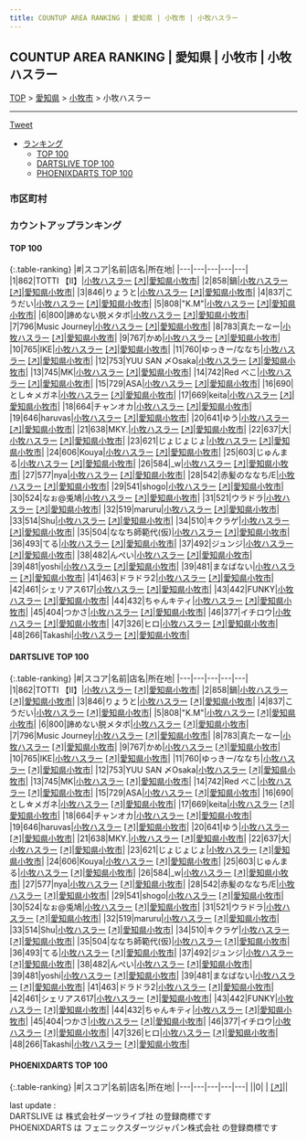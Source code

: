 ```yaml
---
title: COUNTUP AREA RANKING | 愛知県 | 小牧市 | 小牧ハスラー
---
```

## COUNTUP AREA RANKING | 愛知県 | 小牧市 | 小牧ハスラー

[TOP](/darts/rank/) > [愛知県](/darts/rank/愛知県/) > [小牧市](/darts/rank/愛知県/小牧市/) > 小牧ハスラー

___

<a href="https://twitter.com/share?ref_src=twsrc%5Etfw" data-text="COUNTUP AREA RANKING | 愛知県小牧市小牧ハスラー" class="twitter-share-button" data-hashtags="DARTSLIVE,PHOENIXDARTS,darts,ダーツ" data-show-count="false">Tweet</a>

* [ランキング](#カウントアップランキング)
    * [TOP 100](#top-100)
    * [DARTSLIVE TOP 100](#dartslive-top-100)
    * [PHOENIXDARTS TOP 100](#phoenixdarts-top-100)

### 市区町村

<ul>

</ul>

### カウントアップランキング

#### TOP 100



{:.table-ranking}
|#|スコア|名前|店名|所在地|
|---|---|---|---|---|
|1|862|<span class="rank-name-dl">TOTTI 【Ⅱ】</span>|<a href="/darts/rank/shops/f5a33859618b8ac90d9b047a20a7ba1e.html">小牧ハスラー</a> <a href="https://search.dartslive.com/jp/shop/f5a33859618b8ac90d9b047a20a7ba1e">[↗]</a>|<a href="/darts/rank/愛知県/小牧市">愛知県小牧市</a>|
|2|858|<span class="rank-name-dl">鍋</span>|<a href="/darts/rank/shops/f5a33859618b8ac90d9b047a20a7ba1e.html">小牧ハスラー</a> <a href="https://search.dartslive.com/jp/shop/f5a33859618b8ac90d9b047a20a7ba1e">[↗]</a>|<a href="/darts/rank/愛知県/小牧市">愛知県小牧市</a>|
|3|846|<span class="rank-name-dl">りょうと</span>|<a href="/darts/rank/shops/f5a33859618b8ac90d9b047a20a7ba1e.html">小牧ハスラー</a> <a href="https://search.dartslive.com/jp/shop/f5a33859618b8ac90d9b047a20a7ba1e">[↗]</a>|<a href="/darts/rank/愛知県/小牧市">愛知県小牧市</a>|
|4|837|<span class="rank-name-dl">こうだい</span>|<a href="/darts/rank/shops/f5a33859618b8ac90d9b047a20a7ba1e.html">小牧ハスラー</a> <a href="https://search.dartslive.com/jp/shop/f5a33859618b8ac90d9b047a20a7ba1e">[↗]</a>|<a href="/darts/rank/愛知県/小牧市">愛知県小牧市</a>|
|5|808|<span class="rank-name-dl">&quot;K.M&quot;</span>|<a href="/darts/rank/shops/f5a33859618b8ac90d9b047a20a7ba1e.html">小牧ハスラー</a> <a href="https://search.dartslive.com/jp/shop/f5a33859618b8ac90d9b047a20a7ba1e">[↗]</a>|<a href="/darts/rank/愛知県/小牧市">愛知県小牧市</a>|
|6|800|<span class="rank-name-dl">諦めない脱メタボ</span>|<a href="/darts/rank/shops/f5a33859618b8ac90d9b047a20a7ba1e.html">小牧ハスラー</a> <a href="https://search.dartslive.com/jp/shop/f5a33859618b8ac90d9b047a20a7ba1e">[↗]</a>|<a href="/darts/rank/愛知県/小牧市">愛知県小牧市</a>|
|7|796|<span class="rank-name-dl">Music Journey</span>|<a href="/darts/rank/shops/f5a33859618b8ac90d9b047a20a7ba1e.html">小牧ハスラー</a> <a href="https://search.dartslive.com/jp/shop/f5a33859618b8ac90d9b047a20a7ba1e">[↗]</a>|<a href="/darts/rank/愛知県/小牧市">愛知県小牧市</a>|
|8|783|<span class="rank-name-dl">真たーなー</span>|<a href="/darts/rank/shops/f5a33859618b8ac90d9b047a20a7ba1e.html">小牧ハスラー</a> <a href="https://search.dartslive.com/jp/shop/f5a33859618b8ac90d9b047a20a7ba1e">[↗]</a>|<a href="/darts/rank/愛知県/小牧市">愛知県小牧市</a>|
|9|767|<span class="rank-name-dl">かめ</span>|<a href="/darts/rank/shops/f5a33859618b8ac90d9b047a20a7ba1e.html">小牧ハスラー</a> <a href="https://search.dartslive.com/jp/shop/f5a33859618b8ac90d9b047a20a7ba1e">[↗]</a>|<a href="/darts/rank/愛知県/小牧市">愛知県小牧市</a>|
|10|765|<span class="rank-name-dl">IKE</span>|<a href="/darts/rank/shops/f5a33859618b8ac90d9b047a20a7ba1e.html">小牧ハスラー</a> <a href="https://search.dartslive.com/jp/shop/f5a33859618b8ac90d9b047a20a7ba1e">[↗]</a>|<a href="/darts/rank/愛知県/小牧市">愛知県小牧市</a>|
|11|760|<span class="rank-name-dl">ゆっきー/ななち</span>|<a href="/darts/rank/shops/f5a33859618b8ac90d9b047a20a7ba1e.html">小牧ハスラー</a> <a href="https://search.dartslive.com/jp/shop/f5a33859618b8ac90d9b047a20a7ba1e">[↗]</a>|<a href="/darts/rank/愛知県/小牧市">愛知県小牧市</a>|
|12|753|<span class="rank-name-dl">YUU SAN 〆Osaka</span>|<a href="/darts/rank/shops/f5a33859618b8ac90d9b047a20a7ba1e.html">小牧ハスラー</a> <a href="https://search.dartslive.com/jp/shop/f5a33859618b8ac90d9b047a20a7ba1e">[↗]</a>|<a href="/darts/rank/愛知県/小牧市">愛知県小牧市</a>|
|13|745|<span class="rank-name-dl">MK</span>|<a href="/darts/rank/shops/f5a33859618b8ac90d9b047a20a7ba1e.html">小牧ハスラー</a> <a href="https://search.dartslive.com/jp/shop/f5a33859618b8ac90d9b047a20a7ba1e">[↗]</a>|<a href="/darts/rank/愛知県/小牧市">愛知県小牧市</a>|
|14|742|<span class="rank-name-dl">Red べこ</span>|<a href="/darts/rank/shops/f5a33859618b8ac90d9b047a20a7ba1e.html">小牧ハスラー</a> <a href="https://search.dartslive.com/jp/shop/f5a33859618b8ac90d9b047a20a7ba1e">[↗]</a>|<a href="/darts/rank/愛知県/小牧市">愛知県小牧市</a>|
|15|729|<span class="rank-name-dl">ASA</span>|<a href="/darts/rank/shops/f5a33859618b8ac90d9b047a20a7ba1e.html">小牧ハスラー</a> <a href="https://search.dartslive.com/jp/shop/f5a33859618b8ac90d9b047a20a7ba1e">[↗]</a>|<a href="/darts/rank/愛知県/小牧市">愛知県小牧市</a>|
|16|690|<span class="rank-name-dl">とし☆メガネ</span>|<a href="/darts/rank/shops/f5a33859618b8ac90d9b047a20a7ba1e.html">小牧ハスラー</a> <a href="https://search.dartslive.com/jp/shop/f5a33859618b8ac90d9b047a20a7ba1e">[↗]</a>|<a href="/darts/rank/愛知県/小牧市">愛知県小牧市</a>|
|17|669|<span class="rank-name-dl">keita</span>|<a href="/darts/rank/shops/f5a33859618b8ac90d9b047a20a7ba1e.html">小牧ハスラー</a> <a href="https://search.dartslive.com/jp/shop/f5a33859618b8ac90d9b047a20a7ba1e">[↗]</a>|<a href="/darts/rank/愛知県/小牧市">愛知県小牧市</a>|
|18|664|<span class="rank-name-dl">チャンオカ</span>|<a href="/darts/rank/shops/f5a33859618b8ac90d9b047a20a7ba1e.html">小牧ハスラー</a> <a href="https://search.dartslive.com/jp/shop/f5a33859618b8ac90d9b047a20a7ba1e">[↗]</a>|<a href="/darts/rank/愛知県/小牧市">愛知県小牧市</a>|
|19|646|<span class="rank-name-dl">haruvas</span>|<a href="/darts/rank/shops/f5a33859618b8ac90d9b047a20a7ba1e.html">小牧ハスラー</a> <a href="https://search.dartslive.com/jp/shop/f5a33859618b8ac90d9b047a20a7ba1e">[↗]</a>|<a href="/darts/rank/愛知県/小牧市">愛知県小牧市</a>|
|20|641|<span class="rank-name-dl">ゆう</span>|<a href="/darts/rank/shops/f5a33859618b8ac90d9b047a20a7ba1e.html">小牧ハスラー</a> <a href="https://search.dartslive.com/jp/shop/f5a33859618b8ac90d9b047a20a7ba1e">[↗]</a>|<a href="/darts/rank/愛知県/小牧市">愛知県小牧市</a>|
|21|638|<span class="rank-name-dl">MKY.</span>|<a href="/darts/rank/shops/f5a33859618b8ac90d9b047a20a7ba1e.html">小牧ハスラー</a> <a href="https://search.dartslive.com/jp/shop/f5a33859618b8ac90d9b047a20a7ba1e">[↗]</a>|<a href="/darts/rank/愛知県/小牧市">愛知県小牧市</a>|
|22|637|<span class="rank-name-dl">大</span>|<a href="/darts/rank/shops/f5a33859618b8ac90d9b047a20a7ba1e.html">小牧ハスラー</a> <a href="https://search.dartslive.com/jp/shop/f5a33859618b8ac90d9b047a20a7ba1e">[↗]</a>|<a href="/darts/rank/愛知県/小牧市">愛知県小牧市</a>|
|23|621|<span class="rank-name-dl">じょじょじょ</span>|<a href="/darts/rank/shops/f5a33859618b8ac90d9b047a20a7ba1e.html">小牧ハスラー</a> <a href="https://search.dartslive.com/jp/shop/f5a33859618b8ac90d9b047a20a7ba1e">[↗]</a>|<a href="/darts/rank/愛知県/小牧市">愛知県小牧市</a>|
|24|606|<span class="rank-name-dl">Kouya</span>|<a href="/darts/rank/shops/f5a33859618b8ac90d9b047a20a7ba1e.html">小牧ハスラー</a> <a href="https://search.dartslive.com/jp/shop/f5a33859618b8ac90d9b047a20a7ba1e">[↗]</a>|<a href="/darts/rank/愛知県/小牧市">愛知県小牧市</a>|
|25|603|<span class="rank-name-dl">じゅんまる</span>|<a href="/darts/rank/shops/f5a33859618b8ac90d9b047a20a7ba1e.html">小牧ハスラー</a> <a href="https://search.dartslive.com/jp/shop/f5a33859618b8ac90d9b047a20a7ba1e">[↗]</a>|<a href="/darts/rank/愛知県/小牧市">愛知県小牧市</a>|
|26|584|<span class="rank-name-dl">_w</span>|<a href="/darts/rank/shops/f5a33859618b8ac90d9b047a20a7ba1e.html">小牧ハスラー</a> <a href="https://search.dartslive.com/jp/shop/f5a33859618b8ac90d9b047a20a7ba1e">[↗]</a>|<a href="/darts/rank/愛知県/小牧市">愛知県小牧市</a>|
|27|577|<span class="rank-name-dl">nya</span>|<a href="/darts/rank/shops/f5a33859618b8ac90d9b047a20a7ba1e.html">小牧ハスラー</a> <a href="https://search.dartslive.com/jp/shop/f5a33859618b8ac90d9b047a20a7ba1e">[↗]</a>|<a href="/darts/rank/愛知県/小牧市">愛知県小牧市</a>|
|28|542|<span class="rank-name-dl">赤髪のななち/E</span>|<a href="/darts/rank/shops/f5a33859618b8ac90d9b047a20a7ba1e.html">小牧ハスラー</a> <a href="https://search.dartslive.com/jp/shop/f5a33859618b8ac90d9b047a20a7ba1e">[↗]</a>|<a href="/darts/rank/愛知県/小牧市">愛知県小牧市</a>|
|29|541|<span class="rank-name-dl">shogo</span>|<a href="/darts/rank/shops/f5a33859618b8ac90d9b047a20a7ba1e.html">小牧ハスラー</a> <a href="https://search.dartslive.com/jp/shop/f5a33859618b8ac90d9b047a20a7ba1e">[↗]</a>|<a href="/darts/rank/愛知県/小牧市">愛知県小牧市</a>|
|30|524|<span class="rank-name-dl">なぉ@兎鳩</span>|<a href="/darts/rank/shops/f5a33859618b8ac90d9b047a20a7ba1e.html">小牧ハスラー</a> <a href="https://search.dartslive.com/jp/shop/f5a33859618b8ac90d9b047a20a7ba1e">[↗]</a>|<a href="/darts/rank/愛知県/小牧市">愛知県小牧市</a>|
|31|521|<span class="rank-name-dl">ウラドラ</span>|<a href="/darts/rank/shops/f5a33859618b8ac90d9b047a20a7ba1e.html">小牧ハスラー</a> <a href="https://search.dartslive.com/jp/shop/f5a33859618b8ac90d9b047a20a7ba1e">[↗]</a>|<a href="/darts/rank/愛知県/小牧市">愛知県小牧市</a>|
|32|519|<span class="rank-name-dl">maruru</span>|<a href="/darts/rank/shops/f5a33859618b8ac90d9b047a20a7ba1e.html">小牧ハスラー</a> <a href="https://search.dartslive.com/jp/shop/f5a33859618b8ac90d9b047a20a7ba1e">[↗]</a>|<a href="/darts/rank/愛知県/小牧市">愛知県小牧市</a>|
|33|514|<span class="rank-name-dl">Shu</span>|<a href="/darts/rank/shops/f5a33859618b8ac90d9b047a20a7ba1e.html">小牧ハスラー</a> <a href="https://search.dartslive.com/jp/shop/f5a33859618b8ac90d9b047a20a7ba1e">[↗]</a>|<a href="/darts/rank/愛知県/小牧市">愛知県小牧市</a>|
|34|510|<span class="rank-name-dl">キクラゲ</span>|<a href="/darts/rank/shops/f5a33859618b8ac90d9b047a20a7ba1e.html">小牧ハスラー</a> <a href="https://search.dartslive.com/jp/shop/f5a33859618b8ac90d9b047a20a7ba1e">[↗]</a>|<a href="/darts/rank/愛知県/小牧市">愛知県小牧市</a>|
|35|504|<span class="rank-name-dl">ななち師範代(仮)</span>|<a href="/darts/rank/shops/f5a33859618b8ac90d9b047a20a7ba1e.html">小牧ハスラー</a> <a href="https://search.dartslive.com/jp/shop/f5a33859618b8ac90d9b047a20a7ba1e">[↗]</a>|<a href="/darts/rank/愛知県/小牧市">愛知県小牧市</a>|
|36|493|<span class="rank-name-dl">てる</span>|<a href="/darts/rank/shops/f5a33859618b8ac90d9b047a20a7ba1e.html">小牧ハスラー</a> <a href="https://search.dartslive.com/jp/shop/f5a33859618b8ac90d9b047a20a7ba1e">[↗]</a>|<a href="/darts/rank/愛知県/小牧市">愛知県小牧市</a>|
|37|492|<span class="rank-name-dl">ジュンジ</span>|<a href="/darts/rank/shops/f5a33859618b8ac90d9b047a20a7ba1e.html">小牧ハスラー</a> <a href="https://search.dartslive.com/jp/shop/f5a33859618b8ac90d9b047a20a7ba1e">[↗]</a>|<a href="/darts/rank/愛知県/小牧市">愛知県小牧市</a>|
|38|482|<span class="rank-name-dl">んぺい</span>|<a href="/darts/rank/shops/f5a33859618b8ac90d9b047a20a7ba1e.html">小牧ハスラー</a> <a href="https://search.dartslive.com/jp/shop/f5a33859618b8ac90d9b047a20a7ba1e">[↗]</a>|<a href="/darts/rank/愛知県/小牧市">愛知県小牧市</a>|
|39|481|<span class="rank-name-dl">yoshi</span>|<a href="/darts/rank/shops/f5a33859618b8ac90d9b047a20a7ba1e.html">小牧ハスラー</a> <a href="https://search.dartslive.com/jp/shop/f5a33859618b8ac90d9b047a20a7ba1e">[↗]</a>|<a href="/darts/rank/愛知県/小牧市">愛知県小牧市</a>|
|39|481|<span class="rank-name-dl">まなばない</span>|<a href="/darts/rank/shops/f5a33859618b8ac90d9b047a20a7ba1e.html">小牧ハスラー</a> <a href="https://search.dartslive.com/jp/shop/f5a33859618b8ac90d9b047a20a7ba1e">[↗]</a>|<a href="/darts/rank/愛知県/小牧市">愛知県小牧市</a>|
|41|463|<span class="rank-name-dl">ドラドラ2</span>|<a href="/darts/rank/shops/f5a33859618b8ac90d9b047a20a7ba1e.html">小牧ハスラー</a> <a href="https://search.dartslive.com/jp/shop/f5a33859618b8ac90d9b047a20a7ba1e">[↗]</a>|<a href="/darts/rank/愛知県/小牧市">愛知県小牧市</a>|
|42|461|<span class="rank-name-dl">シェリアス617</span>|<a href="/darts/rank/shops/f5a33859618b8ac90d9b047a20a7ba1e.html">小牧ハスラー</a> <a href="https://search.dartslive.com/jp/shop/f5a33859618b8ac90d9b047a20a7ba1e">[↗]</a>|<a href="/darts/rank/愛知県/小牧市">愛知県小牧市</a>|
|43|442|<span class="rank-name-dl">FUNKY</span>|<a href="/darts/rank/shops/f5a33859618b8ac90d9b047a20a7ba1e.html">小牧ハスラー</a> <a href="https://search.dartslive.com/jp/shop/f5a33859618b8ac90d9b047a20a7ba1e">[↗]</a>|<a href="/darts/rank/愛知県/小牧市">愛知県小牧市</a>|
|44|432|<span class="rank-name-dl">ちゃんキティ</span>|<a href="/darts/rank/shops/f5a33859618b8ac90d9b047a20a7ba1e.html">小牧ハスラー</a> <a href="https://search.dartslive.com/jp/shop/f5a33859618b8ac90d9b047a20a7ba1e">[↗]</a>|<a href="/darts/rank/愛知県/小牧市">愛知県小牧市</a>|
|45|404|<span class="rank-name-dl">つかさ</span>|<a href="/darts/rank/shops/f5a33859618b8ac90d9b047a20a7ba1e.html">小牧ハスラー</a> <a href="https://search.dartslive.com/jp/shop/f5a33859618b8ac90d9b047a20a7ba1e">[↗]</a>|<a href="/darts/rank/愛知県/小牧市">愛知県小牧市</a>|
|46|377|<span class="rank-name-dl">イチロウ</span>|<a href="/darts/rank/shops/f5a33859618b8ac90d9b047a20a7ba1e.html">小牧ハスラー</a> <a href="https://search.dartslive.com/jp/shop/f5a33859618b8ac90d9b047a20a7ba1e">[↗]</a>|<a href="/darts/rank/愛知県/小牧市">愛知県小牧市</a>|
|47|326|<span class="rank-name-dl">ヒロ</span>|<a href="/darts/rank/shops/f5a33859618b8ac90d9b047a20a7ba1e.html">小牧ハスラー</a> <a href="https://search.dartslive.com/jp/shop/f5a33859618b8ac90d9b047a20a7ba1e">[↗]</a>|<a href="/darts/rank/愛知県/小牧市">愛知県小牧市</a>|
|48|266|<span class="rank-name-dl">Takashi</span>|<a href="/darts/rank/shops/f5a33859618b8ac90d9b047a20a7ba1e.html">小牧ハスラー</a> <a href="https://search.dartslive.com/jp/shop/f5a33859618b8ac90d9b047a20a7ba1e">[↗]</a>|<a href="/darts/rank/愛知県/小牧市">愛知県小牧市</a>|


#### DARTSLIVE TOP 100



{:.table-ranking}
|#|スコア|名前|店名|所在地|
|---|---|---|---|---|
|1|862|<span class="rank-name-dl">TOTTI 【Ⅱ】</span>|<a href="/darts/rank/shops/f5a33859618b8ac90d9b047a20a7ba1e.html">小牧ハスラー</a> <a href="https://search.dartslive.com/jp/shop/f5a33859618b8ac90d9b047a20a7ba1e">[↗]</a>|<a href="/darts/rank/愛知県/小牧市">愛知県小牧市</a>|
|2|858|<span class="rank-name-dl">鍋</span>|<a href="/darts/rank/shops/f5a33859618b8ac90d9b047a20a7ba1e.html">小牧ハスラー</a> <a href="https://search.dartslive.com/jp/shop/f5a33859618b8ac90d9b047a20a7ba1e">[↗]</a>|<a href="/darts/rank/愛知県/小牧市">愛知県小牧市</a>|
|3|846|<span class="rank-name-dl">りょうと</span>|<a href="/darts/rank/shops/f5a33859618b8ac90d9b047a20a7ba1e.html">小牧ハスラー</a> <a href="https://search.dartslive.com/jp/shop/f5a33859618b8ac90d9b047a20a7ba1e">[↗]</a>|<a href="/darts/rank/愛知県/小牧市">愛知県小牧市</a>|
|4|837|<span class="rank-name-dl">こうだい</span>|<a href="/darts/rank/shops/f5a33859618b8ac90d9b047a20a7ba1e.html">小牧ハスラー</a> <a href="https://search.dartslive.com/jp/shop/f5a33859618b8ac90d9b047a20a7ba1e">[↗]</a>|<a href="/darts/rank/愛知県/小牧市">愛知県小牧市</a>|
|5|808|<span class="rank-name-dl">&quot;K.M&quot;</span>|<a href="/darts/rank/shops/f5a33859618b8ac90d9b047a20a7ba1e.html">小牧ハスラー</a> <a href="https://search.dartslive.com/jp/shop/f5a33859618b8ac90d9b047a20a7ba1e">[↗]</a>|<a href="/darts/rank/愛知県/小牧市">愛知県小牧市</a>|
|6|800|<span class="rank-name-dl">諦めない脱メタボ</span>|<a href="/darts/rank/shops/f5a33859618b8ac90d9b047a20a7ba1e.html">小牧ハスラー</a> <a href="https://search.dartslive.com/jp/shop/f5a33859618b8ac90d9b047a20a7ba1e">[↗]</a>|<a href="/darts/rank/愛知県/小牧市">愛知県小牧市</a>|
|7|796|<span class="rank-name-dl">Music Journey</span>|<a href="/darts/rank/shops/f5a33859618b8ac90d9b047a20a7ba1e.html">小牧ハスラー</a> <a href="https://search.dartslive.com/jp/shop/f5a33859618b8ac90d9b047a20a7ba1e">[↗]</a>|<a href="/darts/rank/愛知県/小牧市">愛知県小牧市</a>|
|8|783|<span class="rank-name-dl">真たーなー</span>|<a href="/darts/rank/shops/f5a33859618b8ac90d9b047a20a7ba1e.html">小牧ハスラー</a> <a href="https://search.dartslive.com/jp/shop/f5a33859618b8ac90d9b047a20a7ba1e">[↗]</a>|<a href="/darts/rank/愛知県/小牧市">愛知県小牧市</a>|
|9|767|<span class="rank-name-dl">かめ</span>|<a href="/darts/rank/shops/f5a33859618b8ac90d9b047a20a7ba1e.html">小牧ハスラー</a> <a href="https://search.dartslive.com/jp/shop/f5a33859618b8ac90d9b047a20a7ba1e">[↗]</a>|<a href="/darts/rank/愛知県/小牧市">愛知県小牧市</a>|
|10|765|<span class="rank-name-dl">IKE</span>|<a href="/darts/rank/shops/f5a33859618b8ac90d9b047a20a7ba1e.html">小牧ハスラー</a> <a href="https://search.dartslive.com/jp/shop/f5a33859618b8ac90d9b047a20a7ba1e">[↗]</a>|<a href="/darts/rank/愛知県/小牧市">愛知県小牧市</a>|
|11|760|<span class="rank-name-dl">ゆっきー/ななち</span>|<a href="/darts/rank/shops/f5a33859618b8ac90d9b047a20a7ba1e.html">小牧ハスラー</a> <a href="https://search.dartslive.com/jp/shop/f5a33859618b8ac90d9b047a20a7ba1e">[↗]</a>|<a href="/darts/rank/愛知県/小牧市">愛知県小牧市</a>|
|12|753|<span class="rank-name-dl">YUU SAN 〆Osaka</span>|<a href="/darts/rank/shops/f5a33859618b8ac90d9b047a20a7ba1e.html">小牧ハスラー</a> <a href="https://search.dartslive.com/jp/shop/f5a33859618b8ac90d9b047a20a7ba1e">[↗]</a>|<a href="/darts/rank/愛知県/小牧市">愛知県小牧市</a>|
|13|745|<span class="rank-name-dl">MK</span>|<a href="/darts/rank/shops/f5a33859618b8ac90d9b047a20a7ba1e.html">小牧ハスラー</a> <a href="https://search.dartslive.com/jp/shop/f5a33859618b8ac90d9b047a20a7ba1e">[↗]</a>|<a href="/darts/rank/愛知県/小牧市">愛知県小牧市</a>|
|14|742|<span class="rank-name-dl">Red べこ</span>|<a href="/darts/rank/shops/f5a33859618b8ac90d9b047a20a7ba1e.html">小牧ハスラー</a> <a href="https://search.dartslive.com/jp/shop/f5a33859618b8ac90d9b047a20a7ba1e">[↗]</a>|<a href="/darts/rank/愛知県/小牧市">愛知県小牧市</a>|
|15|729|<span class="rank-name-dl">ASA</span>|<a href="/darts/rank/shops/f5a33859618b8ac90d9b047a20a7ba1e.html">小牧ハスラー</a> <a href="https://search.dartslive.com/jp/shop/f5a33859618b8ac90d9b047a20a7ba1e">[↗]</a>|<a href="/darts/rank/愛知県/小牧市">愛知県小牧市</a>|
|16|690|<span class="rank-name-dl">とし☆メガネ</span>|<a href="/darts/rank/shops/f5a33859618b8ac90d9b047a20a7ba1e.html">小牧ハスラー</a> <a href="https://search.dartslive.com/jp/shop/f5a33859618b8ac90d9b047a20a7ba1e">[↗]</a>|<a href="/darts/rank/愛知県/小牧市">愛知県小牧市</a>|
|17|669|<span class="rank-name-dl">keita</span>|<a href="/darts/rank/shops/f5a33859618b8ac90d9b047a20a7ba1e.html">小牧ハスラー</a> <a href="https://search.dartslive.com/jp/shop/f5a33859618b8ac90d9b047a20a7ba1e">[↗]</a>|<a href="/darts/rank/愛知県/小牧市">愛知県小牧市</a>|
|18|664|<span class="rank-name-dl">チャンオカ</span>|<a href="/darts/rank/shops/f5a33859618b8ac90d9b047a20a7ba1e.html">小牧ハスラー</a> <a href="https://search.dartslive.com/jp/shop/f5a33859618b8ac90d9b047a20a7ba1e">[↗]</a>|<a href="/darts/rank/愛知県/小牧市">愛知県小牧市</a>|
|19|646|<span class="rank-name-dl">haruvas</span>|<a href="/darts/rank/shops/f5a33859618b8ac90d9b047a20a7ba1e.html">小牧ハスラー</a> <a href="https://search.dartslive.com/jp/shop/f5a33859618b8ac90d9b047a20a7ba1e">[↗]</a>|<a href="/darts/rank/愛知県/小牧市">愛知県小牧市</a>|
|20|641|<span class="rank-name-dl">ゆう</span>|<a href="/darts/rank/shops/f5a33859618b8ac90d9b047a20a7ba1e.html">小牧ハスラー</a> <a href="https://search.dartslive.com/jp/shop/f5a33859618b8ac90d9b047a20a7ba1e">[↗]</a>|<a href="/darts/rank/愛知県/小牧市">愛知県小牧市</a>|
|21|638|<span class="rank-name-dl">MKY.</span>|<a href="/darts/rank/shops/f5a33859618b8ac90d9b047a20a7ba1e.html">小牧ハスラー</a> <a href="https://search.dartslive.com/jp/shop/f5a33859618b8ac90d9b047a20a7ba1e">[↗]</a>|<a href="/darts/rank/愛知県/小牧市">愛知県小牧市</a>|
|22|637|<span class="rank-name-dl">大</span>|<a href="/darts/rank/shops/f5a33859618b8ac90d9b047a20a7ba1e.html">小牧ハスラー</a> <a href="https://search.dartslive.com/jp/shop/f5a33859618b8ac90d9b047a20a7ba1e">[↗]</a>|<a href="/darts/rank/愛知県/小牧市">愛知県小牧市</a>|
|23|621|<span class="rank-name-dl">じょじょじょ</span>|<a href="/darts/rank/shops/f5a33859618b8ac90d9b047a20a7ba1e.html">小牧ハスラー</a> <a href="https://search.dartslive.com/jp/shop/f5a33859618b8ac90d9b047a20a7ba1e">[↗]</a>|<a href="/darts/rank/愛知県/小牧市">愛知県小牧市</a>|
|24|606|<span class="rank-name-dl">Kouya</span>|<a href="/darts/rank/shops/f5a33859618b8ac90d9b047a20a7ba1e.html">小牧ハスラー</a> <a href="https://search.dartslive.com/jp/shop/f5a33859618b8ac90d9b047a20a7ba1e">[↗]</a>|<a href="/darts/rank/愛知県/小牧市">愛知県小牧市</a>|
|25|603|<span class="rank-name-dl">じゅんまる</span>|<a href="/darts/rank/shops/f5a33859618b8ac90d9b047a20a7ba1e.html">小牧ハスラー</a> <a href="https://search.dartslive.com/jp/shop/f5a33859618b8ac90d9b047a20a7ba1e">[↗]</a>|<a href="/darts/rank/愛知県/小牧市">愛知県小牧市</a>|
|26|584|<span class="rank-name-dl">_w</span>|<a href="/darts/rank/shops/f5a33859618b8ac90d9b047a20a7ba1e.html">小牧ハスラー</a> <a href="https://search.dartslive.com/jp/shop/f5a33859618b8ac90d9b047a20a7ba1e">[↗]</a>|<a href="/darts/rank/愛知県/小牧市">愛知県小牧市</a>|
|27|577|<span class="rank-name-dl">nya</span>|<a href="/darts/rank/shops/f5a33859618b8ac90d9b047a20a7ba1e.html">小牧ハスラー</a> <a href="https://search.dartslive.com/jp/shop/f5a33859618b8ac90d9b047a20a7ba1e">[↗]</a>|<a href="/darts/rank/愛知県/小牧市">愛知県小牧市</a>|
|28|542|<span class="rank-name-dl">赤髪のななち/E</span>|<a href="/darts/rank/shops/f5a33859618b8ac90d9b047a20a7ba1e.html">小牧ハスラー</a> <a href="https://search.dartslive.com/jp/shop/f5a33859618b8ac90d9b047a20a7ba1e">[↗]</a>|<a href="/darts/rank/愛知県/小牧市">愛知県小牧市</a>|
|29|541|<span class="rank-name-dl">shogo</span>|<a href="/darts/rank/shops/f5a33859618b8ac90d9b047a20a7ba1e.html">小牧ハスラー</a> <a href="https://search.dartslive.com/jp/shop/f5a33859618b8ac90d9b047a20a7ba1e">[↗]</a>|<a href="/darts/rank/愛知県/小牧市">愛知県小牧市</a>|
|30|524|<span class="rank-name-dl">なぉ@兎鳩</span>|<a href="/darts/rank/shops/f5a33859618b8ac90d9b047a20a7ba1e.html">小牧ハスラー</a> <a href="https://search.dartslive.com/jp/shop/f5a33859618b8ac90d9b047a20a7ba1e">[↗]</a>|<a href="/darts/rank/愛知県/小牧市">愛知県小牧市</a>|
|31|521|<span class="rank-name-dl">ウラドラ</span>|<a href="/darts/rank/shops/f5a33859618b8ac90d9b047a20a7ba1e.html">小牧ハスラー</a> <a href="https://search.dartslive.com/jp/shop/f5a33859618b8ac90d9b047a20a7ba1e">[↗]</a>|<a href="/darts/rank/愛知県/小牧市">愛知県小牧市</a>|
|32|519|<span class="rank-name-dl">maruru</span>|<a href="/darts/rank/shops/f5a33859618b8ac90d9b047a20a7ba1e.html">小牧ハスラー</a> <a href="https://search.dartslive.com/jp/shop/f5a33859618b8ac90d9b047a20a7ba1e">[↗]</a>|<a href="/darts/rank/愛知県/小牧市">愛知県小牧市</a>|
|33|514|<span class="rank-name-dl">Shu</span>|<a href="/darts/rank/shops/f5a33859618b8ac90d9b047a20a7ba1e.html">小牧ハスラー</a> <a href="https://search.dartslive.com/jp/shop/f5a33859618b8ac90d9b047a20a7ba1e">[↗]</a>|<a href="/darts/rank/愛知県/小牧市">愛知県小牧市</a>|
|34|510|<span class="rank-name-dl">キクラゲ</span>|<a href="/darts/rank/shops/f5a33859618b8ac90d9b047a20a7ba1e.html">小牧ハスラー</a> <a href="https://search.dartslive.com/jp/shop/f5a33859618b8ac90d9b047a20a7ba1e">[↗]</a>|<a href="/darts/rank/愛知県/小牧市">愛知県小牧市</a>|
|35|504|<span class="rank-name-dl">ななち師範代(仮)</span>|<a href="/darts/rank/shops/f5a33859618b8ac90d9b047a20a7ba1e.html">小牧ハスラー</a> <a href="https://search.dartslive.com/jp/shop/f5a33859618b8ac90d9b047a20a7ba1e">[↗]</a>|<a href="/darts/rank/愛知県/小牧市">愛知県小牧市</a>|
|36|493|<span class="rank-name-dl">てる</span>|<a href="/darts/rank/shops/f5a33859618b8ac90d9b047a20a7ba1e.html">小牧ハスラー</a> <a href="https://search.dartslive.com/jp/shop/f5a33859618b8ac90d9b047a20a7ba1e">[↗]</a>|<a href="/darts/rank/愛知県/小牧市">愛知県小牧市</a>|
|37|492|<span class="rank-name-dl">ジュンジ</span>|<a href="/darts/rank/shops/f5a33859618b8ac90d9b047a20a7ba1e.html">小牧ハスラー</a> <a href="https://search.dartslive.com/jp/shop/f5a33859618b8ac90d9b047a20a7ba1e">[↗]</a>|<a href="/darts/rank/愛知県/小牧市">愛知県小牧市</a>|
|38|482|<span class="rank-name-dl">んぺい</span>|<a href="/darts/rank/shops/f5a33859618b8ac90d9b047a20a7ba1e.html">小牧ハスラー</a> <a href="https://search.dartslive.com/jp/shop/f5a33859618b8ac90d9b047a20a7ba1e">[↗]</a>|<a href="/darts/rank/愛知県/小牧市">愛知県小牧市</a>|
|39|481|<span class="rank-name-dl">yoshi</span>|<a href="/darts/rank/shops/f5a33859618b8ac90d9b047a20a7ba1e.html">小牧ハスラー</a> <a href="https://search.dartslive.com/jp/shop/f5a33859618b8ac90d9b047a20a7ba1e">[↗]</a>|<a href="/darts/rank/愛知県/小牧市">愛知県小牧市</a>|
|39|481|<span class="rank-name-dl">まなばない</span>|<a href="/darts/rank/shops/f5a33859618b8ac90d9b047a20a7ba1e.html">小牧ハスラー</a> <a href="https://search.dartslive.com/jp/shop/f5a33859618b8ac90d9b047a20a7ba1e">[↗]</a>|<a href="/darts/rank/愛知県/小牧市">愛知県小牧市</a>|
|41|463|<span class="rank-name-dl">ドラドラ2</span>|<a href="/darts/rank/shops/f5a33859618b8ac90d9b047a20a7ba1e.html">小牧ハスラー</a> <a href="https://search.dartslive.com/jp/shop/f5a33859618b8ac90d9b047a20a7ba1e">[↗]</a>|<a href="/darts/rank/愛知県/小牧市">愛知県小牧市</a>|
|42|461|<span class="rank-name-dl">シェリアス617</span>|<a href="/darts/rank/shops/f5a33859618b8ac90d9b047a20a7ba1e.html">小牧ハスラー</a> <a href="https://search.dartslive.com/jp/shop/f5a33859618b8ac90d9b047a20a7ba1e">[↗]</a>|<a href="/darts/rank/愛知県/小牧市">愛知県小牧市</a>|
|43|442|<span class="rank-name-dl">FUNKY</span>|<a href="/darts/rank/shops/f5a33859618b8ac90d9b047a20a7ba1e.html">小牧ハスラー</a> <a href="https://search.dartslive.com/jp/shop/f5a33859618b8ac90d9b047a20a7ba1e">[↗]</a>|<a href="/darts/rank/愛知県/小牧市">愛知県小牧市</a>|
|44|432|<span class="rank-name-dl">ちゃんキティ</span>|<a href="/darts/rank/shops/f5a33859618b8ac90d9b047a20a7ba1e.html">小牧ハスラー</a> <a href="https://search.dartslive.com/jp/shop/f5a33859618b8ac90d9b047a20a7ba1e">[↗]</a>|<a href="/darts/rank/愛知県/小牧市">愛知県小牧市</a>|
|45|404|<span class="rank-name-dl">つかさ</span>|<a href="/darts/rank/shops/f5a33859618b8ac90d9b047a20a7ba1e.html">小牧ハスラー</a> <a href="https://search.dartslive.com/jp/shop/f5a33859618b8ac90d9b047a20a7ba1e">[↗]</a>|<a href="/darts/rank/愛知県/小牧市">愛知県小牧市</a>|
|46|377|<span class="rank-name-dl">イチロウ</span>|<a href="/darts/rank/shops/f5a33859618b8ac90d9b047a20a7ba1e.html">小牧ハスラー</a> <a href="https://search.dartslive.com/jp/shop/f5a33859618b8ac90d9b047a20a7ba1e">[↗]</a>|<a href="/darts/rank/愛知県/小牧市">愛知県小牧市</a>|
|47|326|<span class="rank-name-dl">ヒロ</span>|<a href="/darts/rank/shops/f5a33859618b8ac90d9b047a20a7ba1e.html">小牧ハスラー</a> <a href="https://search.dartslive.com/jp/shop/f5a33859618b8ac90d9b047a20a7ba1e">[↗]</a>|<a href="/darts/rank/愛知県/小牧市">愛知県小牧市</a>|
|48|266|<span class="rank-name-dl">Takashi</span>|<a href="/darts/rank/shops/f5a33859618b8ac90d9b047a20a7ba1e.html">小牧ハスラー</a> <a href="https://search.dartslive.com/jp/shop/f5a33859618b8ac90d9b047a20a7ba1e">[↗]</a>|<a href="/darts/rank/愛知県/小牧市">愛知県小牧市</a>|


#### PHOENIXDARTS TOP 100



{:.table-ranking}
|#|スコア|名前|店名|所在地|
|---|---|---|---|---|
||0|<span class="rank-name-dl"> </span>|<a href="/darts/rank/shops/.html"></a> <a href="">[↗]</a>|<a href="/darts/rank//"></a>|


<div class="footer border-top border-gray-light mt-5 pt-3 text-right text-gray">
    last update : <span style="font-weight: italic" id="foot_last_modified"></span><br />
    DARTSLIVE は 株式会社ダーツライブ社 の登録商標です<br />
    PHOENIXDARTS は フェニックスダーツジャパン株式会社 の登録商標です<br />
</div>

<script src="https://cdnjs.cloudflare.com/ajax/libs/jquery.tablesorter/2.31.3/js/jquery.tablesorter.min.js" integrity="sha512-qzgd5cYSZcosqpzpn7zF2ZId8f/8CHmFKZ8j7mU4OUXTNRd5g+ZHBPsgKEwoqxCtdQvExE5LprwwPAgoicguNg==" crossorigin="anonymous" referrerpolicy="no-referrer"></script>
<link rel="stylesheet" href="https://cdnjs.cloudflare.com/ajax/libs/jquery.tablesorter/2.31.3/css/theme.default.min.css" integrity="sha512-wghhOJkjQX0Lh3NSWvNKeZ0ZpNn+SPVXX1Qyc9OCaogADktxrBiBdKGDoqVUOyhStvMBmJQ8ZdMHiR3wuEq8+w==" crossorigin="anonymous" referrerpolicy="no-referrer" />
<script>
$(function() {
    $(".table-ranking").tablesorter({sortList:[[0, 0]]});
    $("#foot_last_modified").text(formatDate(new Date(document.lastModified), 'yyyy-MM-dd HH:mm:ss'));
});
</script>

<script async src="https://platform.twitter.com/widgets.js" charset="utf-8"></script>